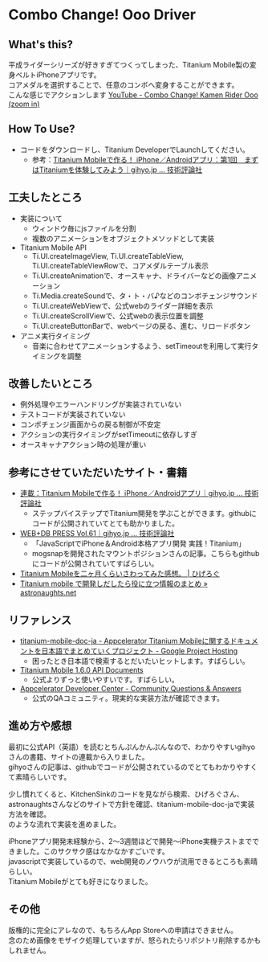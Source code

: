 Combo Change! Ooo Driver
====

What's this?
--------

平成ライダーシリーズが好きすぎてつくってしまった、Titanium Mobile製の変身ベルトiPhoneアプリです。  
コアメダルを選択することで、任意のコンボへ変身することができます。  
こんな感じでアクションします [YouTube - Combo Change! Kamen Rider Ooo (zoom in)](http://www.youtube.com/watch?v=T_W2Fq0qTfc)

How To Use?
--------

- コードをダウンロードし、Titanium DeveloperでLaunchしてください。
  - 参考：[Titanium Mobileで作る！ iPhone／Androidアプリ：第1回　まずはTitaniumを体験してみよう｜gihyo.jp … 技術評論社](http://gihyo.jp/dev/serial/01/titanium/0001)


工夫したところ
--------


- 実装について
  - ウィンドウ毎にjsファイルを分割
  - 複数のアニメーションをオブジェクトメソッドとして実装
- Titanium Mobile API
  - Ti.UI.createImageView, Ti.UI.createTableView, Ti.UI.createTableViewRowで、コアメダルテーブル表示
  - Ti.UI.createAnimationで、オースキャナ、ドライバーなどの画像アニメーション
  - Ti.Media.createSoundで、タ・ト・バ♪などのコンボチェンジサウンド
  - Ti.UI.createWebViewで、公式webのライダー詳細を表示
  - Ti.UI.createScrollViewで、公式webの表示位置を調整
  - Ti.UI.createButtonBarで、webページの戻る、進む、リロードボタン
- アニメ実行タイミング
  - 音楽に合わせてアニメーションするよう、setTimeoutを利用して実行タイミングを調整


改善したいところ
--------


- 例外処理やエラーハンドリングが実装されていない
- テストコードが実装されていない
- コンボチェンジ画面からの戻る制御が不安定
- アクションの実行タイミングがsetTimeoutに依存しすぎ
- オースキャナアクション時の処理が重い


参考にさせていただいたサイト・書籍
--------


- [連載：Titanium Mobileで作る！ iPhone／Androidアプリ｜gihyo.jp … 技術評論社](http://gihyo.jp/dev/serial/01/titanium)
  - ステップバイステップでTitanium開発を学ぶことができます。githubにコードが公開されていてとても助かりました。
- [WEB+DB PRESS Vol.61｜gihyo.jp … 技術評論社](http://gihyo.jp/magazine/wdpress/archive/2011/vol61)
  - 「JavaScriptでiPhone＆Android本格アプリ開発 実践！Titanium」
  - mogsnapを開発されたマウントポジションさんの記事。こちらもgithubにコードが公開されていてすばらしい。
- [Titanium Mobileを二ヶ月くらいさわってみた感想。 | ひげろぐ](http://higelog.brassworks.jp/?p=1342)
- [Titanium mobile で開発しだしたら役に立つ情報のまとめ » astronaughts.net](http://astronaughts.net/?p=336)


リファレンス
--------

- [titanium-mobile-doc-ja - Appcelerator Titanium Mobileに関するドキュメントを日本語でまとめていくプロジェクト - Google Project Hosting](http://code.google.com/p/titanium-mobile-doc-ja/)
  - 困ったとき日本語で検索するとだいたいヒットします。すばらしい。
- [Titanium Mobile 1.6.0 API Documents](http://tidocs.com/mobile/1.6.0/)
  - 公式よりずっと使いやすいです。すばらしい。
- [Appcelerator Developer Center - Community Questions & Answers](http://developer.appcelerator.com/questions/created)
  - 公式のQAコミュニティ。現実的な実装方法が確認できます。


進め方や感想
--------

最初に公式API（英語）を読むとちんぷんかんぷんなので、わかりやすいgihyoさんの書籍、サイトの連載から入りました。  
gihyoさんの記事は、githubでコードが公開されているのでとてもわかりやすくて素晴らしいです。  

少し慣れてくると、KitchenSinkのコードを見ながら検索、ひげろぐさん、astronaughtsさんなどのサイトで方針を確認、titanium-mobile-doc-jaで実装方法を確認。  
のような流れで実装を進めました。  

iPhoneアプリ開発未経験から、2〜3週間ほどで開発〜iPhone実機テストまでできました。このサクサク感はなかなかすごいです。  
javascriptで実装しているので、web開発のノウハウが流用できるところも素晴らしい。  
Titanium Mobileがとても好きになりました。


その他
--------

版権的に完全にアレなので、もちろんApp Storeへの申請はできません。  
念のため画像をモザイク処理していますが、怒られたらリポジトリ削除するかもしれません。  
